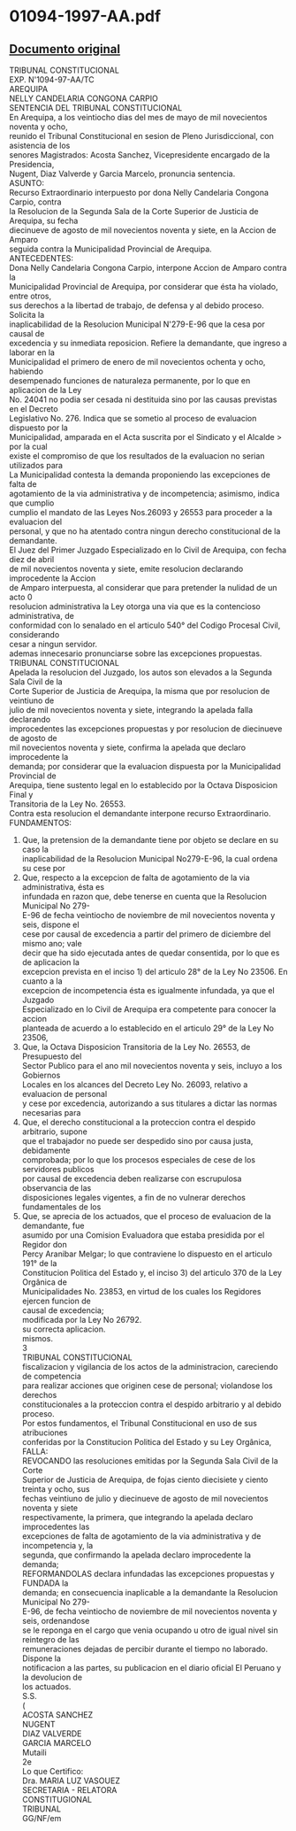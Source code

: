 
01094-1997-AA.pdf
=================
  
[Documento original](https://tc.gob.pe/jurisprudencia/1998/01094-1997-AA.pdf)  
---  
TRIBUNAL CONSTITUCIONAL  
EXP. N'1094-97-AA/TC  
AREQUIPA  
NELLY CANDELARIA CONGONA CARPIO  
SENTENCIA DEL TRIBUNAL CONSTITUCIONAL  
En Arequipa, a los veintiocho dias del mes de mayo de mil novecientos noventa y ocho,  
reunido el Tribunal Constitucional en sesion de Pleno Jurisdiccional, con asistencia de los  
senores Magistrados: Acosta Sanchez, Vicepresidente encargado de la Presidencia,  
Nugent, Diaz Valverde y Garcia Marcelo, pronuncia sentencia.  
ASUNTO:  
Recurso Extraordinario interpuesto por dona Nelly Candelaria Congona Carpio, contra  
la Resolucion de la Segunda Sala de la Corte Superior de Justicia de Arequipa, su fecha  
diecinueve de agosto de mil novecientos noventa y siete, en la Accion de Amparo  
seguida contra la Municipalidad Provincial de Arequipa.  
ANTECEDENTES:  
Dona Nelly Candelaria Congona Carpio, interpone Accion de Amparo contra la  
Municipalidad Provincial de Arequipa, por considerar que ésta ha violado, entre otros,  
sus derechos a la libertad de trabajo, de defensa y al debido proceso. Solicita la  
inaplicabilidad de la Resolucion Municipal N'279-E-96 que la cesa por causal de  
excedencia y su inmediata reposicion. Refiere la demandante, que ingreso a laborar en la  
Municipalidad el primero de enero de mil novecientos ochenta y ocho, habiendo  
desempenado funciones de naturaleza permanente, por lo que en aplicacion de la Ley  
No. 24041 no podia ser cesada ni destituida sino por las causas previstas en el Decreto  
Legislativo No. 276. Indica que se sometio al proceso de evaluacion dispuesto por la  
Municipalidad, amparada en el Acta suscrita por el Sindicato y el Alcalde > por la cual  
existe el compromiso de que los resultados de la evaluacion no serian utilizados para  
La Municipalidad contesta la demanda proponiendo las excepciones de falta de  
agotamiento de la via administrativa y de incompetencia; asimismo, indica que cumplio  
cumplio el mandato de las Leyes Nos.26093 y 26553 para proceder a la evaluacion del  
personal, y que no ha atentado contra ningun derecho constitucional de la demandante.  
El Juez del Primer Juzgado Especializado en lo Civil de Arequipa, con fecha diez de abril  
de mil novecientos noventa y siete, emite resolucion declarando improcedente la Accion  
de Amparo interpuesta, al considerar que para pretender la nulidad de un acto 0  
resolucion administrativa la Ley otorga una via que es la contencioso administrativa, de  
conformidad con lo senalado en el articulo 540° del Codigo Procesal Civil, considerando  
cesar a ningun servidor.  
ademas innecesario pronunciarse sobre las excepciones propuestas.  
TRIBUNAL CONSTITUCIONAL  
Apelada la resolucion del Juzgado, los autos son elevados a la Segunda Sala Civil de la  
Corte Superior de Justicia de Arequipa, la misma que por resolucion de veintiuno de  
julio de mil novecientos noventa y siete, integrando la apelada falla declarando  
improcedentes las excepciones propuestas y por resolucion de diecinueve de agosto de  
mil novecientos noventa y siete, confirma la apelada que declaro improcedente la  
demanda; por considerar que la evaluacion dispuesta por la Municipalidad Provincial de  
Arequipa, tiene sustento legal en lo establecido por la Octava Disposicion Final y  
Transitoria de la Ley No. 26553.  
Contra esta resolucion el demandante interpone recurso Extraordinario.  
FUNDAMENTOS:  
1. Que, la pretension de la demandante tiene por objeto se declare en su caso la  
inaplicabilidad de la Resolucion Municipal No279-E-96, la cual ordena su cese por  
2. Que, respecto a la excepcion de falta de agotamiento de la via administrativa, ésta es  
infundada en razon que, debe tenerse en cuenta que la Resolucion Municipal No 279-  
E-96 de fecha veintiocho de noviembre de mil novecientos noventa y seis, dispone el  
cese por causal de excedencia a partir del primero de diciembre del mismo ano; vale  
decir que ha sido ejecutada antes de quedar consentida, por lo que es de aplicacion la  
excepcion prevista en el inciso 1) del articulo 28° de la Ley No 23506. En cuanto a la  
excepcion de incompetencia ésta es igualmente infundada, ya que el Juzgado  
Especializado en lo Civil de Arequipa era competente para conocer la accion  
planteada de acuerdo a lo establecido en el articulo 29° de la Ley No 23506,  
3. Que, la Octava Disposicion Transitoria de la Ley No. 26553, de Presupuesto del  
Sector Publico para el ano mil novecientos noventa y seis, incluyo a los Gobiernos  
Locales en los alcances del Decreto Ley No. 26093, relativo a evaluacion de personal  
y cese por excedencia, autorizando a sus titulares a dictar las normas necesarias para  
4. Que, el derecho constitucional a la proteccion contra el despido arbitrario, supone  
que el trabajador no puede ser despedido sino por causa justa, debidamente  
comprobada; por lo que los procesos especiales de cese de los servidores publicos  
por causal de excedencia deben realizarse con escrupulosa observancia de las  
disposiciones legales vigentes, a fin de no vulnerar derechos fundamentales de los  
5. Que, se aprecia de los actuados, que el proceso de evaluacion de la demandante, fue  
asumido por una Comision Evaluadora que estaba presidida por el Regidor don  
Percy Aranibar Melgar; lo que contraviene lo dispuesto en el articulo 191° de la  
Constitucion Politica del Estado y, el inciso 3) del articulo 370 de la Ley Orgânica de  
Municipalidades No. 23853, en virtud de los cuales los Regidores ejercen funcion de  
causal de excedencia;  
modificada por la Ley No 26792.  
su correcta aplicacion.  
mismos.  
3  
TRIBUNAL CONSTITUCIONAL  
fiscalizacion y vigilancia de los actos de la administracion, careciendo de competencia  
para realizar acciones que originen cese de personal; violandose los derechos  
constitucionales a la proteccion contra el despido arbitrario y al debido proceso.  
Por estos fundamentos, el Tribunal Constitucional en uso de sus atribuciones  
conferidas por la Constitucion Politica del Estado y su Ley Orgânica,  
FALLA:  
REVOCANDO las resoluciones emitidas por la Segunda Sala Civil de la Corte  
Superior de Justicia de Arequipa, de fojas ciento diecisiete y ciento treinta y ocho, sus  
fechas veintiuno de julio y diecinueve de agosto de mil novecientos noventa y siete  
respectivamente, la primera, que integrando la apelada declaro improcedentes las  
excepciones de falta de agotamiento de la via administrativa y de incompetencia y, la  
segunda, que confirmando la apelada declaro improcedente la demanda;  
REFORMANDOLAS declara infundadas las excepciones propuestas y FUNDADA la  
demanda; en consecuencia inaplicable a la demandante la Resolucion Municipal No 279-  
E-96, de fecha veintiocho de noviembre de mil novecientos noventa y seis, ordenandose  
se le reponga en el cargo que venia ocupando u otro de igual nivel sin reintegro de las  
remuneraciones dejadas de percibir durante el tiempo no laborado. Dispone la  
notificacion a las partes, su publicacion en el diario oficial El Peruano y la devolucion de  
los actuados.  
S.S.  
(  
ACOSTA SANCHEZ  
NUGENT  
DIAZ VALVERDE  
GARCIA MARCELO  
Mutaili  
2e  
Lo que Certifico:  
Dra. MARIA LUZ VASOUEZ  
SECRETARIA - RELATORA  
CONSTITUGIONAL  
TRIBUNAL  
GG/NF/em